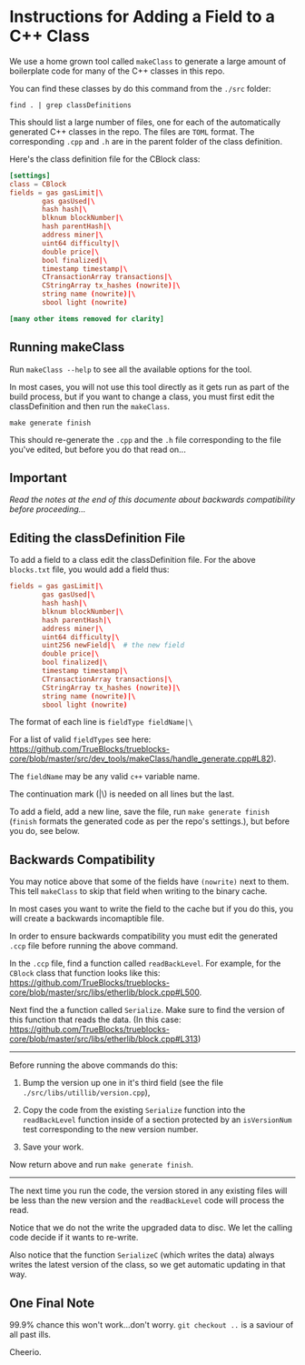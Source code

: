 # Instructions for Adding a Field to a C++ Class

We use a home grown tool called `makeClass` to generate a large amount of boilerplate code for many of the C++ classes in this repo.

You can find these classes by do this command from the `./src` folder:

```shell
find . | grep classDefinitions
```

This should list a large number of files, one for each of the automatically generated C++ classes in the repo. The files are `TOML` format. The corresponding `.cpp` and `.h` are in the parent folder of the class definition.

Here's the class definition file for the CBlock class:

```toml
[settings]
class = CBlock
fields = gas gasLimit|\
        gas gasUsed|\
        hash hash|\
        blknum blockNumber|\
        hash parentHash|\
        address miner|\
        uint64 difficulty|\
        double price|\
        bool finalized|\
        timestamp timestamp|\
        CTransactionArray transactions|\
        CStringArray tx_hashes (nowrite)|\
        string name (nowrite)|\
        sbool light (nowrite)

[many other items removed for clarity]
```

## Running makeClass

Run `makeClass --help` to see all the available options for the tool.

In most cases, you will not use this tool directly as it gets run as part of the build process, but if you want to change a class, you must first edit the classDefinition and then run the `makeClass`.

```shell
make generate finish
```

This should re-generate the `.cpp` and the `.h` file corresponding to the file you've edited, but before you do that read on...

## Important

_Read the notes at the end of this documente about backwards compatibility before proceeding..._

## Editing the classDefinition File

To add a field to a class edit the classDefinition file. For the above `blocks.txt` file, you would add a field thus:

```toml
fields = gas gasLimit|\
        gas gasUsed|\
        hash hash|\
        blknum blockNumber|\
        hash parentHash|\
        address miner|\
        uint64 difficulty|\
        uint256 newField|\  # the new field
        double price|\
        bool finalized|\
        timestamp timestamp|\
        CTransactionArray transactions|\
        CStringArray tx_hashes (nowrite)|\
        string name (nowrite)|\
        sbool light (nowrite)
```

The format of each line is `fieldType fieldName|\`

For a list of valid `fieldTypes` see here: https://github.com/TrueBlocks/trueblocks-core/blob/master/src/dev_tools/makeClass/handle_generate.cpp#L82).

The `fieldName` may be any valid `c++` variable name.

The continuation mark (|\\) is needed on all lines but the last.

To add a field, add a new line, save the file, run `make generate finish` (`finish` formats the generated code as per the repo's settings.), but before you do, see below.

## Backwards Compatibility

You may notice above that some of the fields have `(nowrite)` next to them. This tell `makeClass` to skip that field when writing to the binary cache.

In most cases you want to write the field to the cache but if you do this, you will create a backwards incomaptible file.

In order to ensure backwards compatibility you must edit the generated `.ccp` file before running the above command.

In the `.ccp` file, find a function called `readBackLevel`. For example, for the `CBlock` class that function looks like this: https://github.com/TrueBlocks/trueblocks-core/blob/master/src/libs/etherlib/block.cpp#L500.

Next find the a function called `Serialize`. Make sure to find the version of this function that reads the data. (In this case: https://github.com/TrueBlocks/trueblocks-core/blob/master/src/libs/etherlib/block.cpp#L313)

---

Before running the above commands do this:

1. Bump the version up one in it's third field (see the file `./src/libs/utillib/version.cpp`),

2. Copy the code from the existing `Serialize` function into the `readBackLevel` function inside of a section protected by an `isVersionNum` test corresponding to the new version number.

3. Save your work.

Now return above and run `make generate finish`.

---

The next time you run the code, the version stored in any existing files will be less than the new version and the `readBackLevel` code will process the read.

Notice that we do not the write the upgraded data to disc. We let the calling code decide if it wants to re-write.

Also notice that the function `SerializeC` (which writes the data) always writes the latest version of the class, so we get automatic updating in that way.

## One Final Note

99.9% chance this won't work...don't worry. `git checkout ..` is a saviour of all past ills.

Cheerio.
